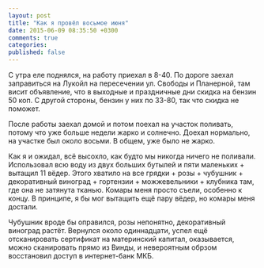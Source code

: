 ```yaml
---
layout: post
title: "Как я провёл восьмое июня"
date: 2015-06-09 08:35:50 +0300
comments: true
categories: 
published: false
---
```

C утра еле поднялся, на работу приехал в 8-40. По дороге заехал заправиться на Лукойл на пересечении ул. Свободы и Планерной, там висит объявление, что в выходные и праздничные дни скидка на бензин 50 коп. С другой стороны, бензин у них по 33-80, так что скидка не поможет.

После работы заехал домой и потом поехал на участок поливать, потому что уже больше недели жарко и солнечно. Доехал нормально, на участке был около восьми. В общем, уже было не жарко.

Как я и ожидал, всё высохло, как будто мы никогда ничего не поливали. Использовал всю воду из двух больших бутылей и пяти маленьких + вытащил 11 вёдер. Этого хватило на все грядки + розы + чубушник + декоративный виноград + гортензии + можжевельники + клубника там, где она не затянута тканью. Комары меня просто съели, особенно к концу. В принципе, я бы мог вытащить ещё пару вёдер, но комары меня достали.

Чубушник вроде бы оправился, розы непонятно, декоративный виноград растёт. Вернулся около одиннадцати, успел ещё отсканировать сертификат на материнский капитал, оказывается, можно сканировать прямо из Винды, и невероятным обрзом восстановил доступ в интернет-банк МКБ.